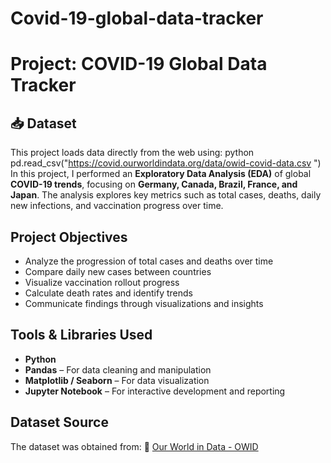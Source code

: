 # Covid-19-global-data-tracker

# Project: COVID-19 Global Data Tracker
## 📥 Dataset

This project loads data directly from the web using:
python
pd.read_csv("https://covid.ourworldindata.org/data/owid-covid-data.csv ")
In this project, I performed an **Exploratory Data Analysis (EDA)** of global **COVID-19 trends**, focusing on **Germany, Canada, Brazil, France, and Japan**. The analysis explores key metrics such as total cases, deaths, daily new infections, and vaccination progress over time. 

## Project Objectives

- Analyze the progression of total cases and deaths over time
- Compare daily new cases between countries
- Visualize vaccination rollout progress
- Calculate death rates and identify trends
- Communicate findings through visualizations and insights

## Tools & Libraries Used

- **Python**
- **Pandas** – For data cleaning and manipulation
- **Matplotlib / Seaborn** – For data visualization
- **Jupyter Notebook** – For interactive development and reporting

## Dataset Source

The dataset was obtained from:
🔗 [Our World in Data - OWID](https://covid.ourworldindata.org/data/owid-covid-data.csv )
